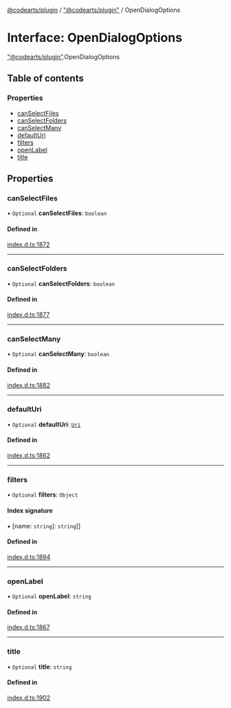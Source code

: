 [@codearts/plugin](../README.md) / ["@codearts/plugin"](../modules/_codearts_plugin_.md) / OpenDialogOptions

# Interface: OpenDialogOptions

["@codearts/plugin"](../modules/_codearts_plugin_.md).OpenDialogOptions

## Table of contents

### Properties

- [canSelectFiles](codearts_plugin_.OpenDialogOptions.md#canselectfiles)
- [canSelectFolders](codearts_plugin_.OpenDialogOptions.md#canselectfolders)
- [canSelectMany](codearts_plugin_.OpenDialogOptions.md#canselectmany)
- [defaultUri](codearts_plugin_.OpenDialogOptions.md#defaulturi)
- [filters](codearts_plugin_.OpenDialogOptions.md#filters)
- [openLabel](codearts_plugin_.OpenDialogOptions.md#openlabel)
- [title](codearts_plugin_.OpenDialogOptions.md#title)

## Properties

### canSelectFiles

• `Optional` **canSelectFiles**: `boolean`

#### Defined in

[index.d.ts:1872](https://github.com/huaweicloud/cloudide-plugin-api/blob/3b0eee8/index.d.ts#L1872)

___

### canSelectFolders

• `Optional` **canSelectFolders**: `boolean`

#### Defined in

[index.d.ts:1877](https://github.com/huaweicloud/cloudide-plugin-api/blob/3b0eee8/index.d.ts#L1877)

___

### canSelectMany

• `Optional` **canSelectMany**: `boolean`

#### Defined in

[index.d.ts:1882](https://github.com/huaweicloud/cloudide-plugin-api/blob/3b0eee8/index.d.ts#L1882)

___

### defaultUri

• `Optional` **defaultUri**: [`Uri`](../classes/codearts_plugin_.Uri.md)

#### Defined in

[index.d.ts:1862](https://github.com/huaweicloud/cloudide-plugin-api/blob/3b0eee8/index.d.ts#L1862)

___

### filters

• `Optional` **filters**: `Object`

#### Index signature

▪ [name: `string`]: `string`[]

#### Defined in

[index.d.ts:1894](https://github.com/huaweicloud/cloudide-plugin-api/blob/3b0eee8/index.d.ts#L1894)

___

### openLabel

• `Optional` **openLabel**: `string`

#### Defined in

[index.d.ts:1867](https://github.com/huaweicloud/cloudide-plugin-api/blob/3b0eee8/index.d.ts#L1867)

___

### title

• `Optional` **title**: `string`

#### Defined in

[index.d.ts:1902](https://github.com/huaweicloud/cloudide-plugin-api/blob/3b0eee8/index.d.ts#L1902)

